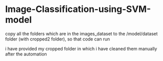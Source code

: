 # Image-Classification-using-SVM-model

copy all the folders which are in the images_dataset to the /model/dataset folder (with cropped2 folder), so that code can run 

i have provided my cropped folder in which i have cleaned them manually after the automation 
